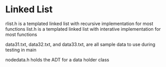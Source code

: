 # Linked List

rlist.h is a templated linked list with recursive implementation for most functions
list.h is a templated linked list with interative implementation for most functions

data31.txt, data32.txt, and data33.txt, are all sample data to use during testing in main

nodedata.h holds the ADT for a data holder class
